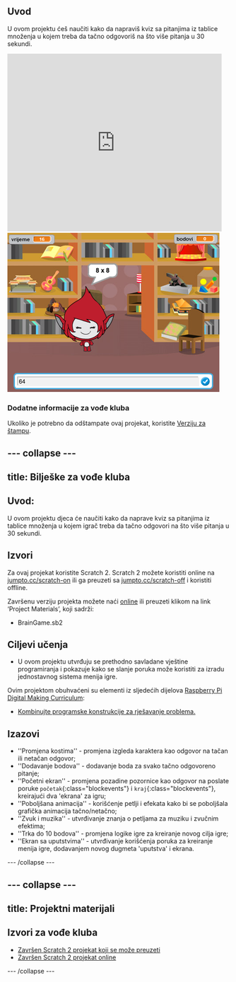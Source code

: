 ## Uvod

U ovom projektu ćeš naučiti kako da napraviš kviz sa pitanjima iz tablice množenja u kojem treba da tačno odgovoriš na što više pitanja u 30 sekundi.

<div class="scratch-preview">
  <iframe allowtransparency="true" width="485" height="402" src="https://scratch.mit.edu/projects/embed/42225768/?autostart=false" frameborder="0"></iframe>
  <img src="images/brain-final.png">
</div>

### Dodatne informacije za vođe kluba

Ukoliko je potrebno da odštampate ovaj projekat, koristite [Verziju za štampu](https://projects.raspberrypi.org/en/projects/brain-game/print).

## \--- collapse \---

## title: Bilješke za vođe kluba

## Uvod:

U ovom projektu djeca će naučiti kako da naprave kviz sa pitanjima iz tablice množenja u kojem igrač treba da tačno odgovori na što više pitanja u 30 sekundi.

## Izvori

Za ovaj projekat koristite Scratch 2. Scratch 2 možete koristiti online na [jumpto.cc/scratch-on](http://jumpto.cc/scratch-on) ili ga preuzeti sa [jumpto.cc/scratch-off](http://jumpto.cc/scratch-off) i koristiti offline.

Završenu verziju projekta možete naći [online](http://scratch.mit.edu/projects/42225768/#editor) ili preuzeti klikom na link ‘Project Materials’, koji sadrži:

* BrainGame.sb2

## Ciljevi učenja

* U ovom projektu utvrđuju se prethodno savladane vještine programiranja i pokazuje kako se slanje poruka može koristiti za izradu jednostavnog sistema menija igre.

Ovim projektom obuhvaćeni su elementi iz sljedećih dijelova [Raspberry Pi Digital Making Curriculum](http://rpf.io/curriculum):

* [Kombinujte programske konstrukcije za rješavanje problema.](https://www.raspberrypi.org/curriculum/programming/builder)

## Izazovi

* ''Promjena kostima'' - promjena izgleda karaktera kao odgovor na tačan ili netačan odgovor;
* ''Dodavanje bodova'' - dodavanje boda za svako tačno odgovoreno pitanje;
* ''Početni ekran'' - promjena pozadine pozornice kao odgovor na poslate poruke `početak`{:class="blockevents"} i `kraj`{:class="blockevents"}, kreirajući dva 'ekrana' za igru;
* ''Poboljšana animacija'' - korišćenje petlji i efekata kako bi se poboljšala grafička animacija tačno/netačno;
* ''Zvuk i muzika'' - utvrđivanje znanja o petljama za muziku i zvučnim efektima;
* ''Trka do 10 bodova'' - promjena logike igre za kreiranje novog cilja igre;
* ''Ekran sa uputstvima'' - utvrđivanje korišćenja poruka za kreiranje menija igre, dodavanjem novog dugmeta 'uputstva' i ekrana.

\--- /collapse \---

## \--- collapse \---

## title: Projektni materijali

## Izvori za vođe kluba

* [Završen Scratch 2 projekat koji se može preuzeti](resources/BrainGame.sb2)
* [Završen Scratch 2 projekat online](http://scratch.mit.edu/projects/42225768/#editor)

\--- /collapse \---